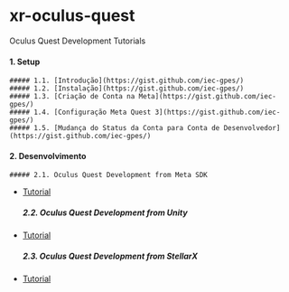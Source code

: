 # xr-oculus-quest
Oculus Quest Development Tutorials

#### 1. Setup
    ##### 1.1. [Introdução](https://gist.github.com/iec-gpes/)
    ##### 1.2. [Instalação](https://gist.github.com/iec-gpes/)
    ##### 1.3. [Criação de Conta na Meta](https://gist.github.com/iec-gpes/)
    ##### 1.4. [Configuração Meta Quest 3](https://gist.github.com/iec-gpes/)
    ##### 1.5. [Mudança do Status da Conta para Conta de Desenvolvedor](https://gist.github.com/iec-gpes/)


#### 2. Desenvolvimento

    ##### 2.1. Oculus Quest Development from Meta SDK
  - [Tutorial](https://gist.github.com/iec-gpes/faced509e5b9b8ee2b5346d2712ce998)
  
    ##### 2.2. Oculus Quest Development from Unity
  - [Tutorial](https://gist.github.com/iec-gpes/)

    ##### 2.3. Oculus Quest Development from StellarX
  - [Tutorial](https://gist.github.com/iec-gpes/)
 
  

